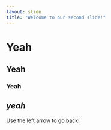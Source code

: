 ```yaml
---
layout: slide
title: "Welcome to our second slide!"
---
```

# Yeah
## Yeah
### Yeah

## *yeah*

Use the left arrow to go back!
